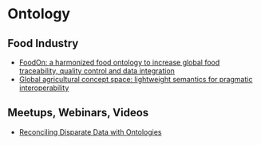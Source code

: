 # Ontology

## Food Industry

- [FoodOn: a harmonized food ontology to increase global food traceability, quality control and data integration](https://www.nature.com/articles/s41538-018-0032-6)
- [Global agricultural concept space: lightweight semantics for pragmatic interoperability](https://www.nature.com/articles/s41538-019-0048-6)

## Meetups, Webinars, Videos

- [Reconciling Disparate Data with Ontologies](https://app.aiplus.training/courses/take/a-data-scientists-rosetta-stone-reconciling-disparate-data-with-ontologies/lessons/22205621-ai-training)
